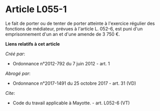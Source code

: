 # Article L055-1

Le fait de porter ou de tenter de porter atteinte à l'exercice régulier des fonctions de médiateur, prévues à l'article L.
052-6, est puni d'un emprisonnement d'un an et d'une amende de 3 750 €.

**Liens relatifs à cet article**

_Créé par_:

  - Ordonnance n°2012-792 du 7 juin 2012 - art. 1

_Abrogé par_:

  - Ordonnance n°2017-1491 du 25 octobre 2017 - art. 31 (VD)

_Cite_:

  - Code du travail applicable à Mayotte. - art. L052-6 (VT)
